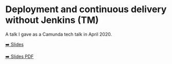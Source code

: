# Deployment and continuous delivery without Jenkins (TM)

A talk I gave as a Camunda tech talk in April 2020.

[:arrow_right: Slides](https://cdn.statically.io/gh/nikku/continuous-delivery-without-jenkins-tm/4d531aa532e6db86ff9020012e97f75836c550ad/index.html)

[:arrow_right: Slides PDF](https://cdn.statically.io/gh/nikku/software-architecture-toolbelt-talk-2019/4d531aa532e6db86ff9020012e97f75836c550ad/Slides.pdf)